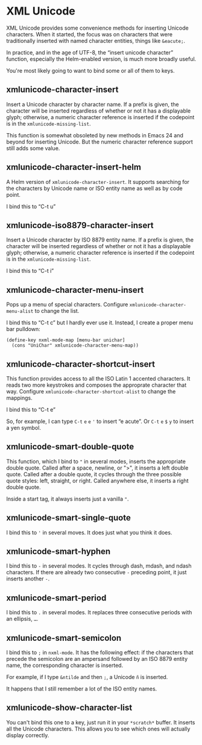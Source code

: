 XML Unicode
===========

XML Unicode provides some convenience methods for inserting Unicode
characters. When it started, the focus was on characters that were
traditionally inserted with named character entities, things like
`&eacute;`.

In practice, and in the age of UTF-8, the “insert unicode character”
function, especially the Helm-enabled version, is much more broadly
useful.

You're most likely going to want to bind some or all of them to keys.

xmlunicode-character-insert
---------------------------

Insert a Unicode character by character name. If a prefix is given,
the character will be inserted regardless of whether or not it has a
displayable glyph; otherwise, a numeric character reference is
inserted if the codepoint is in the `xmlunicode-missing-list`.

This function is somewhat obsoleted by new methods in Emacs 24 and
beyond for inserting Unicode. But the numeric character reference
support still adds some value.

xmlunicode-character-insert-helm
--------------------------------

A Helm version of `xmlunicode-character-insert`. It supports searching
for the characters by Unicode name or ISO entity name as well as by
code point.

I bind this to “C-t u”

xmlunicode-iso8879-character-insert
-----------------------------------

Insert a Unicode character by ISO 8879 entity name. If a prefix is
given, the character will be inserted regardless of whether or not it
has a displayable glyph; otherwise, a numeric character reference is
inserted if the codepoint is in the `xmlunicode-missing-list`.

I bind this to “C-t i”

xmlunicode-character-menu-insert
--------------------------------

Pops up a menu of special characters. Configure
`xmlunicode-character-menu-alist` to change the list.

I bind this to “C-t c” but I hardly ever use it. Instead, I create a
proper menu bar pulldown:

    (define-key nxml-mode-map [menu-bar unichar]
      (cons "UniChar" xmlunicode-character-menu-map))

xmlunicode-character-shortcut-insert
------------------------------------

This function provides access to all the ISO Latin 1 accented
characters. It reads two more keystrokes and composes the approprate
character that way. Configure `xmlunicode-character-shortcut-alist` to
change the mappings.

I bind this to “C-t e”

So, for example, I can type `C-t` `e` `e` `'` to insert “e acute”. Or
`C-t` `e` `$` `y` to insert a yen symbol.

xmlunicode-smart-double-quote
-----------------------------

This function, which I bind to `"` in several modes, inserts the
appropriate double quote. Called after a space, newline, or ">", it
inserts a left double quote. Called after a double quote, it cycles
through the three possible quote styles: left, straight, or right.
Called anywhere else, it inserts a right double quote.

Inside a start tag, it always inserts just a vanilla `"`.

xmlunicode-smart-single-quote
-----------------------------

I bind this to `'` in several moves. It does just what you think it does.

xmlunicode-smart-hyphen
--------------------

I bind this to `-` in several modes. It cycles through dash, mdash, and
ndash characters. If there are already two consecutive `-` preceding point,
it just inserts another `-`.

xmlunicode-smart-period
-----------------------

I bind this to `.` in several modes. It replaces three consecutive
periods with an ellipsis, `…`.

xmlunicode-smart-semicolon
--------------------------

I bind this to `;` in `nxml-mode`. It has the following effect: if the
characters that precede the semicolon are an ampersand followed by an ISO
8879 entity name, the corresponding character is inserted.

For example, if I type `&ntilde` and then `;`, a Unicode `ñ` is inserted.

It happens that I still remember a lot of the ISO entity names.

xmlunicode-show-character-list
------------------------------

You can't bind this one to a key, just run it in your `*scratch*`
buffer. It inserts all the Unicode characters. This allows you to see
which ones will actually display correctly.

